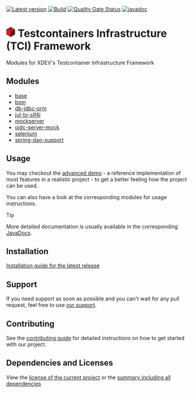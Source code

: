 [![Latest version](https://img.shields.io/maven-central/v/software.xdev/tci?logo=apache%20maven)](https://mvnrepository.com/artifact/software.xdev/tci)
[![Build](https://img.shields.io/github/actions/workflow/status/xdev-software/tci/check-build.yml?branch=develop)](https://github.com/xdev-software/tci/actions/workflows/check-build.yml?query=branch%3Adevelop)
[![Quality Gate Status](https://sonarcloud.io/api/project_badges/measure?project=xdev-software_tci&metric=alert_status)](https://sonarcloud.io/dashboard?id=xdev-software_tci)
[![javadoc](https://javadoc.io/badge2/software.xdev/tci/javadoc.svg)](https://javadoc.io/doc/software.xdev/tci) 

# <img src="./assets/logo.svg" height=28 > Testcontainers Infrastructure (TCI) Framework

Modules for XDEV's Testcontainer Infrastructure Framework

## Modules

* [base](./base/)
* [bom](./bom/)
* [db-jdbc-orm](./db-jdbc-orm/)
* [jul-to-slf4j](./jul-to-slf4j/)
* [mockserver](./mockserver/)
* [oidc-server-mock](./oidc-server-mock/)
* [selenium](./selenium/)
* [spring-dao-support](./spring-dao-support/)

## Usage

You may checkout the [advanced demo](./advanced-demo/) - a reference implementation of most features in a realistic project - to get a better feeling how the project can be used.

You can also have a look at the corresponding modules for usage instructions.

> [!TIP]
> More detailed documentation is usually available in the corresponding [JavaDocs](https://javadoc.io/doc/software.xdev.tci/base).

## Installation
[Installation guide for the latest release](https://github.com/xdev-software/tci/releases/latest#Installation)

## Support
If you need support as soon as possible and you can't wait for any pull request, feel free to use [our support](https://xdev.software/en/services/support).

## Contributing
See the [contributing guide](./CONTRIBUTING.md) for detailed instructions on how to get started with our project.

## Dependencies and Licenses
View the [license of the current project](LICENSE) or the [summary including all dependencies](https://xdev-software.github.io/tci/dependencies)
